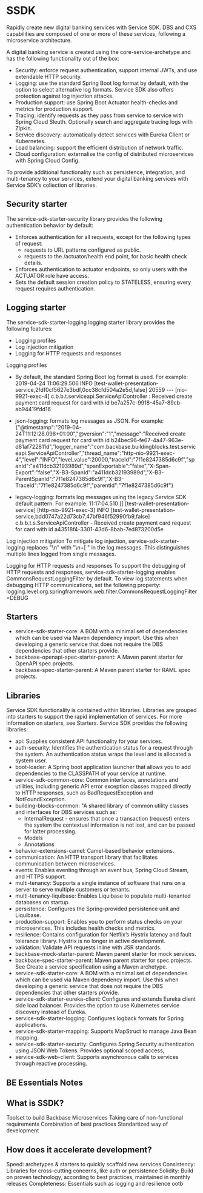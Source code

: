 # SSDK

Rapidly create new digital banking services with Service SDK. DBS and CXS capabilities are composed of one or more of these services, following a microservice architecture.

A digital banking service is created using the core-service-archetype and has the following functionality out of the box:
- Security: enforce request authentication, support internal JWTs, and use extendable HTTP security.
- Logging: use the standard Spring Boot log format by default, with the option to select alternative log formats. Service SDK also offers protection against log injection attacks.
- Production support: use Spring Boot Actuator health-checks and metrics for production support.
- Tracing: identify requests as they pass from service to service with Spring Cloud Sleuth. Optionally search and aggregate tracing logs with Zipkin.
- Service discovery: automatically detect services with Eureka Client or Kubernetes.
- Load balancing: support the efficient distribution of network traffic.
- Cloud configuration: externalise the config of distributed microservices with Spring Cloud Config.

To provide additional functionality such as persistence, integration, and multi-tenancy to your services, extend your digital banking services with Service SDK’s collection of libraries.

## Security starter
The service-sdk-starter-security library provides the following authentication behavior by default:
- Enforces authentication for all requests, except for the following types of request:
  - requests to URL patterns configured as public.
  - requests to the /actuator/health end point, for basic health check details.
- Enforces authentication to actuator endpoints, so only users with the ACTUATOR role have access.
- Sets the default session creation policy to STATELESS, ensuring every request requires authentication.

## Logging starter
The service-sdk-starter-logging logging starter library provides the following features:
- Logging profiles
- Log injection mitigation
- Logging for HTTP requests and responses

Logging profiles
- By default, the standard Spring Boot log format is used. For example:
2019-04-24 11:06:29.506  INFO [test-wallet-presentation-service,2fdf0cf5627e3bdf,0cc38cfd504a2e5d,false] 20559 --- [nio-9921-exec-4] c.b.b.t.serviceapi.ServiceApiController  : Received create payment card request for card with id be7a257c-9918-45a7-89cb-ab94419fdd16

- json-logging: formats log messages as JSON. For example:
{"@timestamp":"2019-04-24T11:12:28.098+01:00","@version":"1","message":"Received create payment card request for card with id b24bec96-fe67-4a47-963e-d81af722811d","logger_name":"com.backbase.buildingblocks.test.serviceapi.ServiceApiController","thread_name":"http-nio-9921-exec-4","level":"INFO","level_value":20000,"traceId":"7f1e8247385d6c9f","spanId":"a411dcb32193989d","spanExportable":"false","X-Span-Export":"false","X-B3-SpanId":"a411dcb32193989d","X-B3-ParentSpanId":"7f1e8247385d6c9f","X-B3-TraceId":"7f1e8247385d6c9f","parentId":"7f1e8247385d6c9f"}

- legacy-logging: formats log messages using the legacy Service SDK default pattern. For example:
11:17:04.510 [] [test-wallet-presentation-service] [http-nio-9921-exec-3]  INFO [test-wallet-presentation-service,bdd0747a22d73cb7,47bf946f52990fb9,false] c.b.b.t.s.ServiceApiController - Received create payment card request for card with id a43518f4-3301-43d6-8bab-7ed873200d5e

Log injection mitigation
To mitigate log injection, service-sdk-starter-logging replaces "\n" with "\n+[ " in the log messages. This distinguishes multiple lines logged from single messages.

Logging for HTTP requests and responses
To support the debugging of HTTP requests and responses, service-sdk-starter-logging enables CommonsRequestLoggingFilter by default.
To view log statements when debugging HTTP communications, set the following property:
logging.level.org.springframework.web.filter.CommonsRequestLoggingFilter=DEBUG


## Starters
- service-sdk-starter-core: A BOM with a minimal set of dependencies which can be used via Maven dependency import. Use this when developing a generic service that does not require the DBS dependencies that other starters provide.
- backbase-openapi-spec-starter-parent: A Maven parent starter for OpenAPI spec projects.
- backbase-spec-starter-parent: A Maven parent starter for RAML spec projects.


## Libraries
Service SDK functionality is contained within libraries. Libraries are grouped into starters to support the rapid implementation of services. For more information on starters, see Starters.
Service SDK provides the following libraries:
- api: Supplies consistent API functionality for your services.
- auth-security: Identifies the authentication status for a request through the system. An authentication status wraps the level and is allocated a system user.
- boot-loader: A Spring boot application launcher that allows you to add dependencies to the CLASSPATH of your service at runtime.
- service-sdk-common-core: Common interfaces, annotations and utilities, including generic API error exception classes mapped directly to HTTP responses, such as BadRequestException and NotFoundException.
- building-blocks-common: "A shared library of common utility classes and interfaces for DBS services such as:
  - InternalRequest - ensures that once a transaction (request) enters the system the contextual information is not lost, and can be passed for latter processing.
  - Models
  - Annotations
- behavior-extensions-camel: Camel-based behavior extensions.
- communication: An HTTP transport library that facilitates communication between microservices.
- events: Enables eventing through an event bus, Spring Cloud Stream, and HTTPS support.
- multi-tenancy: Supports a single instance of software that runs on a server to serve multiple customers or tenants.
- multi-tenancy-liquibase: Enables Liquibase to populate multi-tenanted databases on startup.
- persistence: Configures the Spring-provided persistence unit and Liquibase.
- production-support: Enables you to perform status checks on your microservices. This includes health checks and metrics.
- resilience: Contains configuration for Netflix’s Hystrix latency and fault tolerance library. Hystrix is no longer in active development.
- validation: Validate API requests inline with JSR standards.
- backbase-mock-starter-parent: Maven parent starter for mock services.
- backbase-spec-starter-parent: Maven parent starter for spec projects. See Create a service specification using a Maven archetype.
- service-sdk-starter-core: A BOM with a minimal set of dependencies which can be used via Maven dependency import. Use this when developing a generic service that does not require the DBS dependencies that other starters provide.
- service-sdk-starter-eureka-client: Configures and extends Eureka client side load balancer. Provides the option to use Kubernetes service discovery instead of Eureka.
- service-sdk-starter-logging: Configures logback formats for Spring applications.
- service-sdk-starter-mapping: Supports MapStruct to manage Java Bean mapping.
- service-sdk-starter-security: Configures Spring Security authentication using JSON Web Tokens. Provides optional scoped access,
- service-sdk-web-client: Supports asynchronous calls to services through reactive processing.


BE Essentials Notes
-------------------

## What is SSDK?
Toolset to build Backbase Microservices
Taking care of non-functional requirements
Combination of best practices
Standartized way of development

## How does it accelerate development?
Speed: archetypes & starters to quickly scaffold new services
Consistency: Libraries for cross-cutting concerns, like auth or persistence
Solidity: Build on proven technology, according to best practices, maintained in monthly releases
Completeness: Essentials such as logging and resilience ootb
